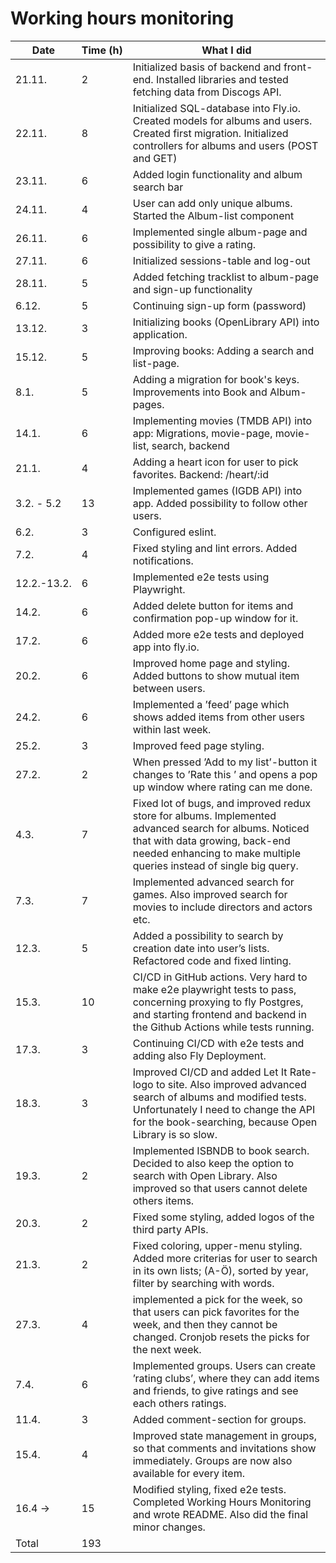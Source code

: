 # Working hours monitoring

| Date        | Time (h) | What I did                                                                                                                                                                                                      |
| ----------- | -------- | --------------------------------------------------------------------------------------------------------------------------------------------------------------------------------------------------------------- |
| 21.11.      | 2        | Initialized basis of backend and front-end. Installed libraries and tested fetching data from Discogs API.                                                                                                      |
| 22.11.      | 8        | Initialized SQL-database into Fly.io. Created models for albums and users. Created first migration. Initialized controllers for albums and users (POST and GET)                                                 |
| 23.11.      | 6        | Added login functionality and album search bar                                                                                                                                                                  |
| 24.11.      | 4        | User can add only unique albums. Started the Album-list component                                                                                                                                               |
| 26.11.      | 6        | Implemented single album-page and possibility to give a rating.                                                                                                                                                 |
| 27.11.      | 6        | Initialized sessions-table and log-out                                                                                                                                                                          |
| 28.11.      | 5        | Added fetching tracklist to album-page and sign-up functionality                                                                                                                                                |
| 6.12.       | 5        | Continuing sign-up form (password)                                                                                                                                                                              |
| 13.12.      | 3        | Initializing books (OpenLibrary API) into application.                                                                                                                                                          |
| 15.12.      | 5        | Improving books: Adding a search and list-page.                                                                                                                                                                 |
| 8.1.        | 5        | Adding a migration for book's keys. Improvements into Book and Album-pages.                                                                                                                                     |
| 14.1.       | 6        | Implementing movies (TMDB API) into app: Migrations, movie-page, movie-list, search, backend                                                                                                                    |
| 21.1.       | 4        | Adding a heart icon for user to pick favorites. Backend: /heart/:id                                                                                                                                             |
| 3.2. - 5.2  | 13       | Implemented games (IGDB API) into app. Added possibility to follow other users.                                                                                                                                 |
| 6.2.        | 3        | Configured eslint.                                                                                                                                                                                              |
| 7.2.        | 4        | Fixed styling and lint errors. Added notifications.                                                                                                                                                             |
| 12.2.-13.2. | 6        | Implemented e2e tests using Playwright.                                                                                                                                                                         |
| 14.2.       | 6        | Added delete button for items and confirmation pop-up window for it.                                                                                                                                            |
| 17.2.       | 6        | Added more e2e tests and deployed app into fly.io.                                                                                                                                                              |
| 20.2.       | 6        | Improved home page and styling. Added buttons to show mutual item between users.                                                                                                                                |
| 24.2.       | 6        | Implemented a ’feed’ page which shows added items from other users within last week.                                                                                                                            |
| 25.2.       | 3        | Improved feed page styling.                                                                                                                                                                                     |
| 27.2.       | 2        | When pressed ’Add to my list’-button it changes to ’Rate this ’ and opens a pop up window where rating can me done.                                                                                             |
| 4.3.        | 7        | Fixed lot of bugs, and improved redux store for albums. Implemented advanced search for albums. Noticed that with data growing, back-end needed enhancing to make multiple queries instead of single big query. |
| 7.3.        | 7        | Implemented advanced search for games. Also improved search for movies to include directors and actors etc.                                                                                                     |
| 12.3.       | 5        | Added a possibility to search by creation date into user’s lists. Refactored code and fixed linting.                                                                                                            |
| 15.3.       | 10       | CI/CD in GitHub actions. Very hard to make e2e playwright tests to pass, concerning proxying to fly Postgres, and starting frontend and backend in the Github Actions while tests running.                      |
| 17.3.       | 3        | Continuing CI/CD with e2e tests and adding also Fly Deployment.                                                                                                                                                 |
| 18.3.       | 3        | Improved CI/CD and added Let It Rate-logo to site. Also improved advanced search of albums and modified tests. Unfortunately I need to change the API for the book-searching, because Open Library is so slow.  |
| 19.3.       | 2        | Implemented ISBNDB to book search. Decided to also keep the option to search with Open Library. Also improved so that users cannot delete others items.                                                         |
| 20.3.       | 2        | Fixed some styling, added logos of the third party APIs.                                                                                                                                                        |
| 21.3.       | 2        | Fixed coloring, upper-menu styling. Added more criterias for user to search in its own lists; (A-Ö), sorted by year, filter by searching with words.                                                            |
| 27.3.       | 4        | implemented a pick for the week, so that users can pick favorites for the week, and then they cannot be changed. Cronjob resets the picks for the next week.                                                    |
| 7.4.        | 6        | Implemented groups. Users can create ’rating clubs’, where they can add items and friends, to give ratings and see each others ratings.                                                                         |
| 11.4.       | 3        | Added comment-section for groups.                                                                                                                                                                               |
| 15.4.       | 4        | Improved state management in groups, so that comments and invitations show immediately. Groups are now also available for every item.                                                                           |
| 16.4 ->     | 15       | Modified styling, fixed e2e tests. Completed Working Hours Monitoring and wrote README. Also did the final minor changes.                                                                                       |
| Total       | 193      |
